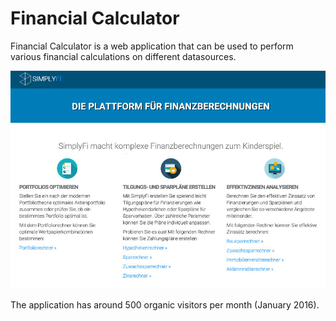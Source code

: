 # Financial Calculator

Financial Calculator is a web application that can be used to perform various financial calculations on different datasources. 

![alt tag](https://github.com/btanz/financial-calculator/blob/master/public/images/app_pics/app01.jpg)

The application has around 500 organic visitors per month (January 2016).
